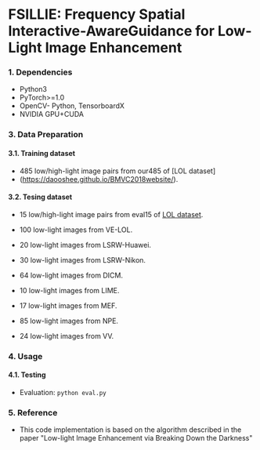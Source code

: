 # FSILLIE: Frequency Spatial Interactive-AwareGuidance for Low-Light Image Enhancement
### 1. Dependencies

* Python3
* PyTorch>=1.0
* OpenCV- Python, TensorboardX
* NVIDIA GPU+CUDA
  
### 3. Data Preparation

#### 3.1. Training dataset

* 485 low/high-light image pairs from our485 of [LOL dataset]
* (https://daooshee.github.io/BMVC2018website/).
  
#### 3.2. Tesing dataset

* 15 low/high-light image pairs from eval15 of [LOL dataset](https://daooshee.github.io/BMVC2018website/).

* 100 low-light images from VE-LOL.
* 20 low-light images from LSRW-Huawei.
* 30 low-light images from LSRW-Nikon.
* 64 low-light images from DICM.
* 10 low-light images from LIME.
* 17 low-light images from MEF.
* 85 low-light images from NPE.
* 24 low-light images from VV.

### 4. Usage

#### 4.1. Testing 

* Evaluation: ```python eval.py```
  
### 5. Reference

* This code implementation is based on the algorithm described in the paper "Low-light Image Enhancement via Breaking Down the Darkness"


